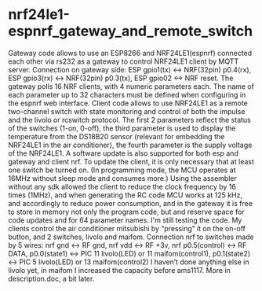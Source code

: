 # nrf24le1-espnrf_gateway_and_remote_switch

  Gateway code allows to use an ESP8266 and NRF24LE1(espnrf) connected each other via rs232 as a gateway to control NRF24LE1 client
by MQTT server. Connection on gateway side: ESP gpio1(tx) <-> NRF(32pin) p0.4(rx), ESP gpio3(rx) <-> NRF(32pin) p0.3(tx),
ESP gpio02 <-> NRF reset.
  The gateway polls 16 NRF clients, with 4 numeric parameters each. The name of each parameter up to 32 characters must be defined
when configuring in the espnrf web interface.
  Client code allows to use NRF24LE1 as a remote two-channel switch with state monitoring and control of both the impulse and the
livolo or rcswitch protocol. The first 2 parameters reflect the status of the switches (1-on, 0-off), the third parameter is used to
display the temperature from the DS18B20 sensor (relevant for embedding the NRF24LE1 in the air conditioner), the fourth parameter is
the supply voltage of the NRF24LE1. 
  A software update is also supported for both esp and gateway and client nrf. To update the client, it is only necessary that at
least one switch be turned on. (In programming mode, the MCU operates at 16MHz without sleep mode and consumes more.)
  Using the assembler without any sdk allowed the client to reduce the clock frequency by 16 times (1MHz), and when generating the
RC code MCU works at 125 kHz, and accordingly to reduce power consumption, and in the gateway it is free to store in memory not only
the program code, but and reserve space for code updates and for 64 parameter names. I'm still testing the code. My clients control
the air conditioner mitsubishi by “pressing” it on the on-off button, and 2 switches, livolo and maifom. Connection nrf to switches
made by 5 wires: nrf gnd <-> RF gnd, nrf vdd <-> RF +3v,  nrf p0.5(control) <-> RF DATA, p0.0(state1) <-> PIC 11 livolo(LED) or 11 maifom(control1), p0.1(state2) <-> PIC 5 livolo(LED) or 13 maifom(control2) I haven’t done anything else in livolo yet, in maifom
I increased the capacity before ams1117. More in description.doc, a bit later.

